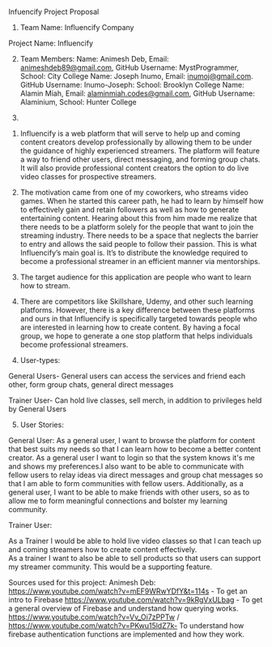 Infuencify Project Proposal

1. Team Name: Influencify Company

Project Name: Influencify

2. Team Members:
Name: Animesh Deb, Email: animeshdeb89@gmail.com, GitHub Username: MystProgrammer, School: City College 
Name: Joseph Inumo, Email: inumoj@gmail.com. GitHub Username: Inumo-Joseph: School: Brooklyn College
Name: Alamin Miah, Email: alaminmiah.codes@gmail.com, GitHub Username: Alaminium, School: Hunter College

3. 
1) Influencify is a web platform that will serve to help up and coming content creators develop professionally by allowing them to be under the guidance of highly experienced streamers. The platform will feature a way to friend other users, direct messaging, and forming group chats. It will also provide professional content creators the option to do live video classes for prospective streamers. 

2) The motivation came from one of my coworkers, who streams video games. When he started this career path, he had to learn by himself how to effectively gain and retain followers as well as how to generate entertaining content. Hearing about this from him made me realize that there needs to be a platform solely for the people that want to join the streaming industry. There needs to be a space that neglects the barrier to entry and allows the said people to follow their passion. This is what Influencify’s main goal is. It’s to distribute the knowledge required to become a professional streamer in an efficient manner via mentorships.

3) The target audience for this application are people who want to learn how to stream. 

4) There are competitors like Skillshare, Udemy, and other such learning platforms. However, there is a key difference between these platforms and ours in that Influencify is specifically targeted towards people who are interested in learning how to create content. By having a focal group, we hope to generate a one stop platform that helps individuals become professional streamers.

4. User-types: 

General Users- General users can access the services and friend each other, form group chats, general direct messages

Trainer User- Can hold live classes, sell merch, in addition to privileges held by General Users

5. User Stories:

General User:
As a general user, I want to browse the platform for content that best suits my needs so that I can learn how to become a better content creator.
As a general user I want to login so that the system knows it's me and shows my preferences.I also want to be able to communicate with fellow users to relay ideas via direct messages and group chat messages so that I am able to  form communities with fellow users. Additionally, as a general user, I want to be able to make friends with other users, so as to allow me to form meaningful connections and bolster my learning community.

Trainer User:

As a Trainer I would be able to hold live video classes so that I can teach up and coming streamers how to create content effectively.  
As a trainer I want to also be able to sell products so that users can support my streamer community. This would be a supporting feature.

Sources used for this project:
Animesh Deb:
https://www.youtube.com/watch?v=mEF9WRwYDfY&t=114s - To get an intro to Firebase
https://www.youtube.com/watch?v=9kRgVxULbag - To get a general overview of Firebase and understand how querying works.
https://www.youtube.com/watch?v=Vv_Oi7zPPTw / https://www.youtube.com/watch?v=PKwu15ldZ7k- To understand how firebase authentication functions are implemented and how they work.
